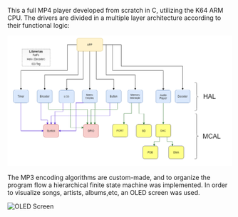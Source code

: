 This a full MP4 player developed from scratch in C, utilizing the K64 ARM CPU. The drivers are divided in a multiple layer architecture according to their functional logic:

![Driver Architecture](https://github.com/Agusgal/Micros-TPF/blob/main/docs/mp3arch%20(1).png)

The MP3 encoding algorithms are custom-made, and to organize the program flow a hierarchical finite state machine was implemented. In order to visualize songs, artists,
albums,etc, an OLED screen was used. 

![OLED Screen]([https://github.com/Agusgal/Micros-TPF/blob/main/docs/mp3arch%20(1).png](https://github.com/Agusgal/Micros-TPF/blob/main/docs/OLED_Screen.png))

